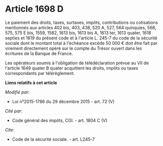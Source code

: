 # Article 1698 D

Le paiement des droits, taxes, surtaxes, impôts, contributions ou cotisations mentionnés aux articles 402 bis, 403, 438, 520
A, 527, 564 quinquies, 568, 575, 575 E bis, 1559, 1582, 1613 bis, 1613 bis A, 1613 ter, 1613 quater, 1618 septies et 1619 du
présent code et à l'article L. 245-7 du code de la sécurité sociale dont le montant total à l'échéance excède 50 000 € doit
être fait par virement directement opéré sur le compte du Trésor ouvert dans les écritures de la Banque de France. 

Les opérateurs soumis à l'obligation de télédéclaration prévue au VII de l'article 1649 quater B quater acquittent les
droits, impôts ou taxes correspondants par télérèglement.

**Liens relatifs à cet article**

_Modifié par_:

  - Loi n°2015-1786 du 29 décembre 2015 - art. 72 (V)

_Cité par_:

  - Code général des impôts, CGI. - art. 1804 C (V)

_Cite_:

  - Code de la sécurité sociale. - art. L245-7
